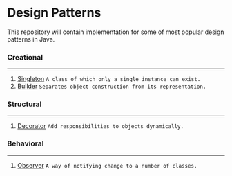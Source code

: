 # Design Patterns
This repository will contain implementation for some of most popular design patterns in Java.

### Creational
---
1. [Singleton](https://sourcemaking.com/design_patterns/singleton) ``` A class of which only a single instance can exist. ```
2. [Builder](https://sourcemaking.com/design_patterns/builder) ``` Separates object construction from its representation. ```

### Structural
---
1. [Decorator](https://sourcemaking.com/design_patterns/decorator) ``` Add responsibilities to objects dynamically. ```

### Behavioral
---
1. [Observer](https://sourcemaking.com/design_patterns/observer) ``` A way of notifying change to a number of classes. ```
